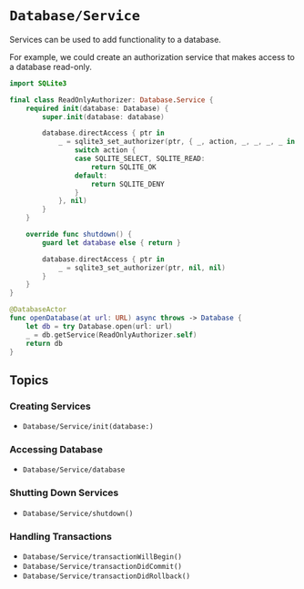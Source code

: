 # ``Database/Service``

Services can be used to add functionality to a database.

For example, we could create an authorization service that makes access to a database read-only.

```swift
import SQLite3

final class ReadOnlyAuthorizer: Database.Service {
    required init(database: Database) {
        super.init(database: database)

        database.directAccess { ptr in
            _ = sqlite3_set_authorizer(ptr, { _, action, _, _, _, _ in
                switch action {
                case SQLITE_SELECT, SQLITE_READ:
                    return SQLITE_OK
                default:
                    return SQLITE_DENY
                }
            }, nil)
        }
    }

    override func shutdown() {
        guard let database else { return }

        database.directAccess { ptr in
            _ = sqlite3_set_authorizer(ptr, nil, nil)
        }
    }
}

@DatabaseActor
func openDatabase(at url: URL) async throws -> Database {
    let db = try Database.open(url: url)
    _ = db.getService(ReadOnlyAuthorizer.self)
    return db
}
```

## Topics

### Creating Services

- ``Database/Service/init(database:)``

### Accessing Database

- ``Database/Service/database``

### Shutting Down Services

- ``Database/Service/shutdown()``

### Handling Transactions

- ``Database/Service/transactionWillBegin()``
- ``Database/Service/transactionDidCommit()``
- ``Database/Service/transactionDidRollback()``
